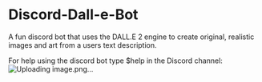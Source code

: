# Discord-Dall-e-Bot

A fun discord bot that uses the DALL.E 2 engine to create original, realistic images and art from a users text description.

For help using the discord bot type $help in the Discord channel:
![Uploading image.png…]()

